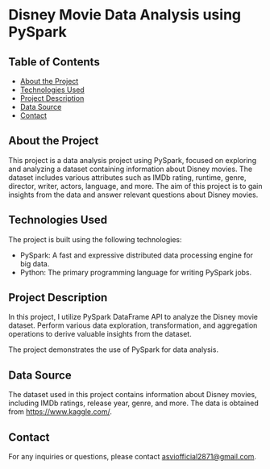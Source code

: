 # Disney Movie Data Analysis using PySpark

## Table of Contents
- [About the Project](#about-the-project)
- [Technologies Used](#technologies-used)
- [Project Description](#project-description)
- [Data Source](#data-source)
- [Contact](#contact)

## About the Project

This project is a data analysis project using PySpark, focused on exploring and analyzing a dataset containing information about Disney movies. The dataset includes various attributes such as IMDb rating, runtime, genre, director, writer, actors, language, and more. The aim of this project is to gain insights from the data and answer relevant questions about Disney movies.

## Technologies Used

The project is built using the following technologies:
- PySpark: A fast and expressive distributed data processing engine for big data.
- Python: The primary programming language for writing PySpark jobs.

## Project Description

In this project, I utilize PySpark DataFrame API to analyze the Disney movie dataset. Perform various data exploration, transformation, and aggregation operations to derive valuable insights from the dataset.

The project demonstrates the use of PySpark for data analysis.

## Data Source

The dataset used in this project contains information about Disney movies, including IMDb ratings, release year, genre, and more. The data is obtained from https://www.kaggle.com/.

## Contact

For any inquiries or questions, please contact asviofficial2871@gmail.com.

